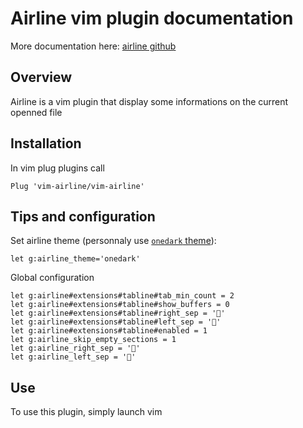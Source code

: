 # Airline vim plugin documentation

More documentation here: [airline github](https://github.com/vim-airline/vim-airline)

## Overview

Airline is a vim plugin that display some informations on the current openned file

## Installation

In vim plug plugins call

```vim
Plug 'vim-airline/vim-airline'
```

## Tips and configuration

Set airline theme (personnaly use [`onedark` theme](onedark.md)):

```vim
let g:airline_theme='onedark'
```

Global configuration

```vim
let g:airline#extensions#tabline#tab_min_count = 2
let g:airline#extensions#tabline#show_buffers = 0
let g:airline#extensions#tabline#right_sep = ''
let g:airline#extensions#tabline#left_sep = ''
let g:airline#extensions#tabline#enabled = 1
let g:airline_skip_empty_sections = 1
let g:airline_right_sep = ''
let g:airline_left_sep = ''
```

## Use

To use this plugin, simply launch vim
